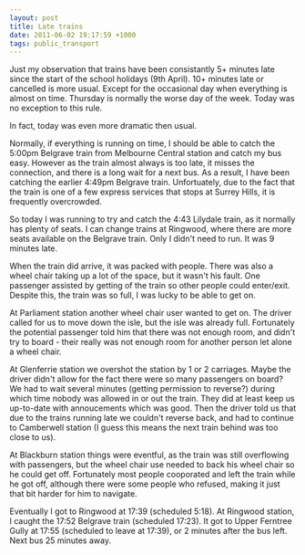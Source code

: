 ```yaml
---
layout: post
title: Late trains
date: 2011-06-02 19:17:59 +1000
tags: public_transport
---
```


Just my observation that trains have been consistantly 5+ minutes late since
the start of the school holidays (9th April). 10+ minutes late or cancelled is
more usual.  Except for the occasional day when everything is almost on time.
Thursday is normally the worse day of the week. Today was no exception to this
rule.

In fact, today was even more dramatic then usual.

Normally, if everything is running on time, I should be able to catch the
5:00pm Belgrave train from Melbourne Central station and catch my bus easy.
However as the train almost always is too late, it misses the connection,
and there is a long wait for a next bus. As a result, I
have been catching the earlier 4:49pm Belgrave train. Unfortuately, due to the
fact that the train is one of a few express services that stops at Surrey Hills,
it is frequently overcrowded.

So today I was running to try and catch the 4:43 Lilydale train, as it normally
has plenty of seats.  I can change trains at Ringwood, where there are more
seats available on the Belgrave train. Only I didn't need to run. It was 9
minutes late.

When the train did arrive, it was packed with people. There was also a wheel
chair taking up a lot of the space, but it wasn't his fault. One passenger
assisted by getting of the train so other people could enter/exit. Despite
this, the train was so full, I was lucky to be able to get on.

At Parliament station another wheel chair user wanted to get on. The driver
called for us to move down the isle, but the isle was already full. Fortunately
the potential passenger told him that there was not enough room, and didn't try
to board - their really was not enough room for another person let alone a
wheel chair.

At Glenferrie station we overshot the station by 1 or 2 carriages. Maybe the
driver didn't allow for the fact there were so many passengers on board? We had
to wait several minutes (getting permission to reverse?) during which time
nobody was allowed in or out the train. They did at least keep us up-to-date
with annoucements which was good.  Then the driver told us that due to the
trains running late we couldn't reverse back, and had to continue to Camberwell
station (I guess this means the next train behind  was too close to us).

At Blackburn station things were eventful, as the train was still overflowing
with passengers, but the wheel chair use needed to back his wheel chair so he
could get off. Fortunately most people cooporated and left the train while he
got off, although there were some people who refused, making it just that bit
harder for him to navigate.

Eventually I got to Ringwood at 17:39 (scheduled 5:18). At Ringwood station, I
caught the 17:52 Belgrave train (scheduled 17:23). It got to Upper Ferntree
Gully at 17:55 (scheduled to leave at 17:39), or 2 minutes after the bus left.
Next bus 25 minutes away.
